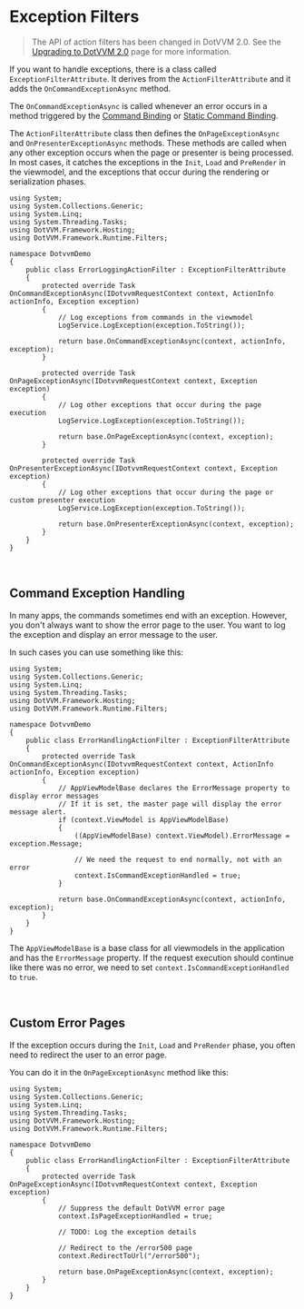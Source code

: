 # Exception Filters

> The API of action filters has been changed in DotVVM 2.0. See the [Upgrading to DotVVM 2.0](/docs/tutorials/how-to-start-upgrade-to-2-0/2-0#action-filters) page for more information.  

If you want to handle exceptions, there is a class called `ExceptionFilterAttribute`.
It derives from the `ActionFilterAttribute` and it adds the `OnCommandExceptionAsync` method. 

The `OnCommandExceptionAsync` is called whenever an error occurs in a method triggered by the [Command Binding](/docs/tutorials/basics-command-binding/{branch}) or [Static Command Binding](/docs/tutorials/basics-static-command-binding/{branch}).

The `ActionFilterAttribute` class then defines the `OnPageExceptionAsync` and `OnPresenterExceptionAsync` methods. These methods are called when any other exception occurs when the page or presenter is being processed. In most cases, it catches the exceptions in the `Init`, `Load` and `PreRender` in the viewmodel, and the exceptions that occur during the rendering or serialization phases. 

```CSHARP
using System;
using System.Collections.Generic;
using System.Linq;
using System.Threading.Tasks;
using DotVVM.Framework.Hosting;
using DotVVM.Framework.Runtime.Filters;

namespace DotvvmDemo
{
    public class ErrorLoggingActionFilter : ExceptionFilterAttribute
    {
        protected override Task OnCommandExceptionAsync(IDotvvmRequestContext context, ActionInfo actionInfo, Exception exception)
        {
            // Log exceptions from commands in the viewmodel
			LogService.LogException(exception.ToString());

            return base.OnCommandExceptionAsync(context, actionInfo, exception);
        }
        
        protected override Task OnPageExceptionAsync(IDotvvmRequestContext context, Exception exception)
        {
            // Log other exceptions that occur during the page execution
			LogService.LogException(exception.ToString());

            return base.OnPageExceptionAsync(context, exception);
        } 

        protected override Task OnPresenterExceptionAsync(IDotvvmRequestContext context, Exception exception)
        {
            // Log other exceptions that occur during the page or custom presenter execution
			LogService.LogException(exception.ToString());

            return base.OnPresenterExceptionAsync(context, exception);
        }               
    }
}
```

<br />

## Command Exception Handling

In many apps, the commands sometimes end with an exception. However, you don't always want to show the error page to the user. You want to log the exception and display an error message to the user.

In such cases you can use something like this:

```CSHARP
using System;
using System.Collections.Generic;
using System.Linq;
using System.Threading.Tasks;
using DotVVM.Framework.Hosting;
using DotVVM.Framework.Runtime.Filters;

namespace DotvvmDemo
{
    public class ErrorHandlingActionFilter : ExceptionFilterAttribute
    {
        protected override Task OnCommandExceptionAsync(IDotvvmRequestContext context, ActionInfo actionInfo, Exception exception)
        {
			// AppViewModelBase declares the ErrorMessage property to display error messages
			// If it is set, the master page will display the error message alert.
            if (context.ViewModel is AppViewModelBase)
            {
				((AppViewModelBase) context.ViewModel).ErrorMessage = exception.Message;
                
				// We need the request to end normally, not with an error
                context.IsCommandExceptionHandled = true;
            }

            return base.OnCommandExceptionAsync(context, actionInfo, exception);
        }       
    }
}
```

The `AppViewModelBase` is a base class for all viewmodels in the application and has the `ErrorMessage` property. If the request execution should 
continue like there was no error, we need to set `context.IsCommandExceptionHandled` to `true`.

<br />

## Custom Error Pages

If the exception occurs during the `Init`, `Load` and `PreRender` phase, you often need to redirect the user to an error page. 

You can do it in the `OnPageExceptionAsync` method like this:

```CSHARP
using System;
using System.Collections.Generic;
using System.Linq;
using System.Threading.Tasks;
using DotVVM.Framework.Hosting;
using DotVVM.Framework.Runtime.Filters;

namespace DotvvmDemo
{
    public class ErrorHandlingActionFilter : ExceptionFilterAttribute
    {
        protected override Task OnPageExceptionAsync(IDotvvmRequestContext context, Exception exception)
        {
            // Suppress the default DotVVM error page
			context.IsPageExceptionHandled = true;
            
            // TODO: Log the exception details
            
            // Redirect to the /error500 page 
            context.RedirectToUrl("/error500");

            return base.OnPageExceptionAsync(context, exception);
        }       
    }
}
```